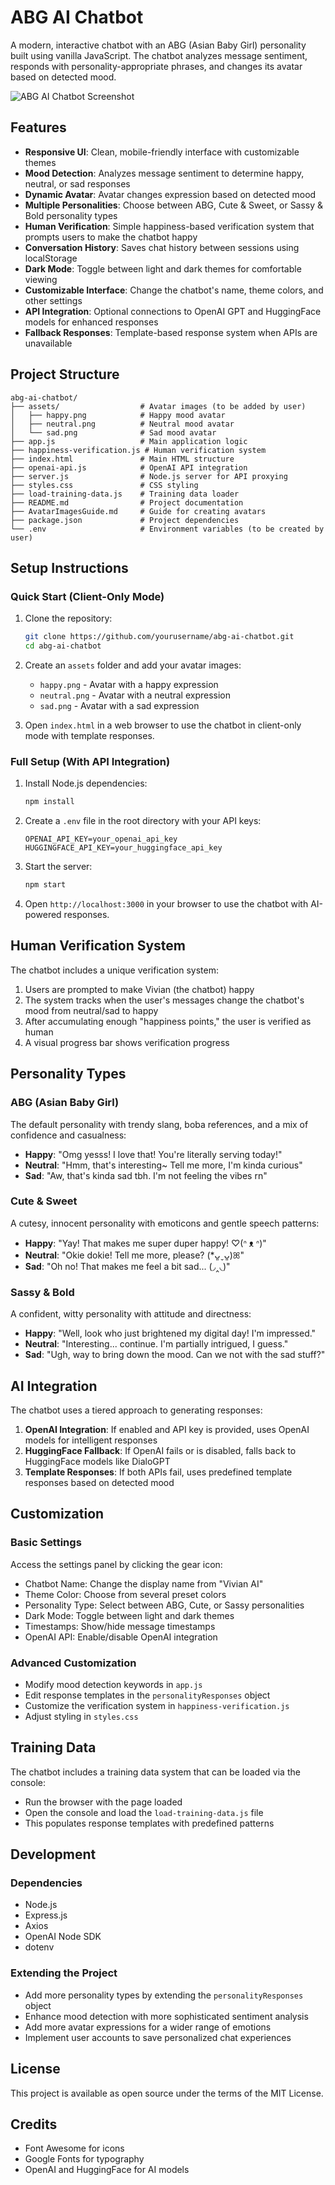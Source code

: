 # ABG AI Chatbot

A modern, interactive chatbot with an ABG (Asian Baby Girl) personality built using vanilla JavaScript. The chatbot analyzes message sentiment, responds with personality-appropriate phrases, and changes its avatar based on detected mood.

![ABG AI Chatbot Screenshot](./screenshots/chatbot-screenshot.png)

## Features

- **Responsive UI**: Clean, mobile-friendly interface with customizable themes
- **Mood Detection**: Analyzes message sentiment to determine happy, neutral, or sad responses
- **Dynamic Avatar**: Avatar changes expression based on detected mood
- **Multiple Personalities**: Choose between ABG, Cute & Sweet, or Sassy & Bold personality types
- **Human Verification**: Simple happiness-based verification system that prompts users to make the chatbot happy
- **Conversation History**: Saves chat history between sessions using localStorage
- **Dark Mode**: Toggle between light and dark themes for comfortable viewing
- **Customizable Interface**: Change the chatbot's name, theme colors, and other settings
- **API Integration**: Optional connections to OpenAI GPT and HuggingFace models for enhanced responses
- **Fallback Responses**: Template-based response system when APIs are unavailable

## Project Structure

```
abg-ai-chatbot/
├── assets/                  # Avatar images (to be added by user)
│   ├── happy.png            # Happy mood avatar
│   ├── neutral.png          # Neutral mood avatar
│   └── sad.png              # Sad mood avatar
├── app.js                   # Main application logic
├── happiness-verification.js # Human verification system
├── index.html               # Main HTML structure
├── openai-api.js            # OpenAI API integration
├── server.js                # Node.js server for API proxying
├── styles.css               # CSS styling
├── load-training-data.js    # Training data loader
├── README.md                # Project documentation
├── AvatarImagesGuide.md     # Guide for creating avatars
├── package.json             # Project dependencies
└── .env                     # Environment variables (to be created by user)
```

## Setup Instructions

### Quick Start (Client-Only Mode)

1. Clone the repository:
   ```bash
   git clone https://github.com/yourusername/abg-ai-chatbot.git
   cd abg-ai-chatbot
   ```

2. Create an `assets` folder and add your avatar images:
   - `happy.png` - Avatar with a happy expression
   - `neutral.png` - Avatar with a neutral expression
   - `sad.png` - Avatar with a sad expression

3. Open `index.html` in a web browser to use the chatbot in client-only mode with template responses.

### Full Setup (With API Integration)

1. Install Node.js dependencies:
   ```bash
   npm install
   ```

2. Create a `.env` file in the root directory with your API keys:
   ```
   OPENAI_API_KEY=your_openai_api_key
   HUGGINGFACE_API_KEY=your_huggingface_api_key
   ```

3. Start the server:
   ```bash
   npm start
   ```

4. Open `http://localhost:3000` in your browser to use the chatbot with AI-powered responses.

## Human Verification System

The chatbot includes a unique verification system:

1. Users are prompted to make Vivian (the chatbot) happy
2. The system tracks when the user's messages change the chatbot's mood from neutral/sad to happy
3. After accumulating enough "happiness points," the user is verified as human
4. A visual progress bar shows verification progress

## Personality Types

### ABG (Asian Baby Girl)
The default personality with trendy slang, boba references, and a mix of confidence and casualness:
- **Happy**: "Omg yesss! I love that! You're literally serving today!"
- **Neutral**: "Hmm, that's interesting~ Tell me more, I'm kinda curious"
- **Sad**: "Aw, that's kinda sad tbh. I'm not feeling the vibes rn"

### Cute & Sweet
A cutesy, innocent personality with emoticons and gentle speech patterns:
- **Happy**: "Yay! That makes me super duper happy! ♡(ᐢ ᴥ ᐢ)"
- **Neutral**: "Okie dokie! Tell me more, please? (*ᴗ͈ˬᴗ͈)ꕤ"
- **Sad**: "Oh no! That makes me feel a bit sad... (◞‸◟)"

### Sassy & Bold
A confident, witty personality with attitude and directness:
- **Happy**: "Well, look who just brightened my digital day! I'm impressed."
- **Neutral**: "Interesting... continue. I'm partially intrigued, I guess."
- **Sad**: "Ugh, way to bring down the mood. Can we not with the sad stuff?"

## AI Integration

The chatbot uses a tiered approach to generating responses:

1. **OpenAI Integration**: If enabled and API key is provided, uses OpenAI models for intelligent responses
2. **HuggingFace Fallback**: If OpenAI fails or is disabled, falls back to HuggingFace models like DialoGPT
3. **Template Responses**: If both APIs fail, uses predefined template responses based on detected mood

## Customization

### Basic Settings
Access the settings panel by clicking the gear icon:
- Chatbot Name: Change the display name from "Vivian AI"
- Theme Color: Choose from several preset colors
- Personality Type: Select between ABG, Cute, or Sassy personalities
- Dark Mode: Toggle between light and dark themes
- Timestamps: Show/hide message timestamps
- OpenAI API: Enable/disable OpenAI integration

### Advanced Customization
- Modify mood detection keywords in `app.js`
- Edit response templates in the `personalityResponses` object
- Customize the verification system in `happiness-verification.js`
- Adjust styling in `styles.css`

## Training Data

The chatbot includes a training data system that can be loaded via the console:
- Run the browser with the page loaded
- Open the console and load the `load-training-data.js` file
- This populates response templates with predefined patterns

## Development

### Dependencies
- Node.js
- Express.js
- Axios
- OpenAI Node SDK
- dotenv

### Extending the Project
- Add more personality types by extending the `personalityResponses` object
- Enhance mood detection with more sophisticated sentiment analysis
- Add more avatar expressions for a wider range of emotions
- Implement user accounts to save personalized chat experiences

## License

This project is available as open source under the terms of the MIT License.

## Credits

- Font Awesome for icons
- Google Fonts for typography
- OpenAI and HuggingFace for AI models